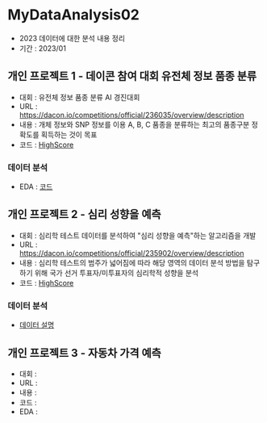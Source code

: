 # MyDataAnalysis02
* 2023 데이터에 대한 분석 내용 정리
* 기간 : 2023/01
## 개인 프로젝트 1 - 데이콘 참여 대회 유전체 정보 품종 분류
* 대회 : 유전체 정보 품종 분류 AI 경진대회
* URL : https://dacon.io/competitions/official/236035/overview/description
* 내용 : 개체 정보와 SNP 정보를 이용 A, B, C 품종을 분류하는 최고의 품종구분 정확도를 획득하는 것이 목표
* 코드 : [HighScore](https://github.com/P-C-Space/MyDataAnalysis02/blob/master/Genominfor/XGboost2.ipynb)
### 데이터 분석
* EDA : [코드](https://github.com/P-C-Space/MyDataAnalysis02/blob/master/Genominfor/EDA1.ipynb)
## 개인 프로젝트 2 - 심리 성향을 예측
* 대회 : 심리학 테스트 데이터를 분석하여 "심리 성향을 예측"하는 알고리즘을 개발
* URL : https://dacon.io/competitions/official/235902/overview/description
* 내용 : 심리학 테스트의 범주가 넓어짐에 따라 해당 영역의 데이터 분석 방법을 탐구하기 위해 국가 선거 투표자/미투표자의 심리학적 성향을 분석
* 코드 : [HighScore](https://github.com/P-C-Space/MyDataAnalysis02/blob/master/psychological/fixline12.ipynb)
### 데이터 분석
* [데이터 설명](https://github.com/P-C-Space/MyDataAnalysis02/blob/master/psychological/data.ipynb)
## 개인 프로젝트 3 - 자동차 가격 예측
* 대회 : 
* URL :
* 내용 :
* 코드 : 
* EDA :
